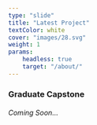```yaml
---
type: "slide"
title: "Latest Project"
textColor: white
cover: "images/28.svg"
weight: 1
params:
    headless: true
    target: "/about/"
---
```

### Graduate Capstone
###### Coming Soon...
